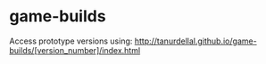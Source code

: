 # game-builds

Access prototype versions using: http://tanurdellal.github.io/game-builds/[version_number]/index.html
